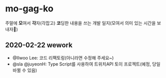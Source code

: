 # mo-gag-ko
주말에 **모**여서 **각**자(각잡고) **코**딩한 내용을 쓰는 개발 일지(모여서 의미 있는 시간을 보내자🥰)

## 2020-02-22 wework
* @Ilwoo Lee: 코드 리팩토링(아니라면 수정해 주세요~)
* @sla @juyeonH: Type Script를 사용하여 트위치API 토이 프로젝트(예정, 당일 바뀔 수 있음)
